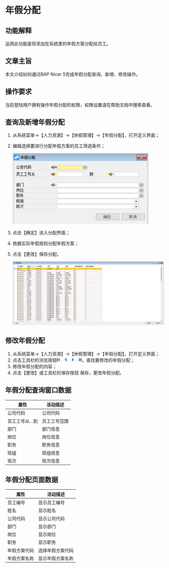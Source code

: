 # 年假分配

## 功能解释

运用此功能是将添加在系统里的年假方案分配给员工。

## 文章主旨

本文介绍如何通过BAP Nicer 5完成年假分配查询、新增、修改操作。

## 操作要求

当前登陆用户拥有操作年假分配的权限，权限设置请在帮助文档中搜索查看。

## 查询及新增年假分配

1. 从系统菜单->【人力资源】->【休假管理】->【年假分配】，打开定义界面； 

2. 编辑选择要进行分配年假方案的员工筛选条件；

   ![](images/njfp1.png)

3. 点击【确定】进入分配界面；

4. 依据实际年假规则分配年假方案；

5. 点击【更改】保存分配。

   ![](images/njfp2.png)

## 修改年假分配

1. 从系统菜单->【人力资源】->【休假管理】->【年假分配】，打开定义界面；
2. 点击工具栏的浏览按钮![](images/cg003.png)，查找要修改的年假分配；
3. 修改年假分配的内容；
4. 点击【更改】或工具栏的保存按钮 保存，更改年假分配。

## 年假分配查询窗口数据

| **属性**      | **活动描述** |
| ------------- | ------------ |
| 公司代码      | 公司代码     |
| 员工工号从…到 | 员工工号范围 |
| 部门          | 部门信息     |
| 岗位          | 岗位信息     |
| 职务          | 职务信息     |
| 班组          | 班组信息     |
| 班次          | 班次信息     |

## 年假分配页面数据

| **属性**     | **活动描述**     |
| ------------ | ---------------- |
| 员工编号     | 显示员工编号     |
| 姓名         | 显示姓名         |
| 公司代码     | 显示公司代码     |
| 部门         | 显示部门         |
| 岗位         | 显示岗位         |
| 职务         | 显示职务         |
| 年假方案代码 | 选择年假方案代码 |
| 年假方案名称 | 显示年假方案名称 |

